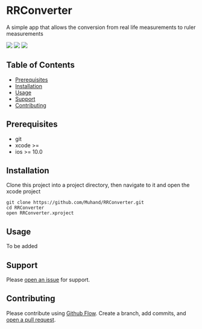 # RRConverter
A simple app that allows the conversion from real life measurements to ruler measurements

<img src="https://img.shields.io/badge/Status-Beta/Pre-orange.svg"> <img src="https://img.shields.io/badge/Stable-v1.0.0-brightgreen.svg"> <img src="https://img.shields.io/badge/Development-v1.0.0-brightgreen.svg">

## Table of Contents
- [Prerequisites](#prerequisites)
- [Installation](#installation)
- [Usage](#usage)
- [Support](#support)
- [Contributing](#contributing)

## Prerequisites
- git
- xcode >=
- ios >= 10.0

## Installation

Clone this project into a project directory, then navigate to it and open the xcode project

```
git clone https://github.com/Muhand/RRConverter.git
cd RRConverter
open RRConverter.xproject
```

## Usage

To be added


## Support

Please [open an issue](https://github.com/fraction/readme-boilerplate/issues/new) for support.

## Contributing

Please contribute using [Github Flow](https://guides.github.com/introduction/flow/). Create a branch, add commits, and [open a pull request](https://github.com/fraction/readme-boilerplate/compare/).
